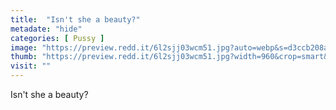 ```yaml
---
title:  "Isn't she a beauty?"
metadate: "hide"
categories: [ Pussy ]
image: "https://preview.redd.it/6l2sjj03wcm51.jpg?auto=webp&s=d3ccb208aedb03101f6a58efc90a36661d73545c"
thumb: "https://preview.redd.it/6l2sjj03wcm51.jpg?width=960&crop=smart&auto=webp&s=bd79a1f4b5fa3d35b8bfcd4b1028a0893c58adbc"
visit: ""
---
```

Isn't she a beauty?
